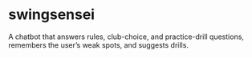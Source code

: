 # swingsensei
A chatbot that answers rules, club-choice, and practice-drill questions, remembers the user’s weak spots, and suggests drills.
